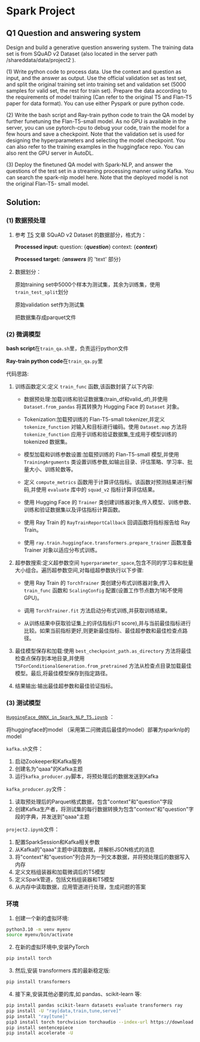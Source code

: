 # Spark Project
## Q1 Question and answering system

Design and build a generative question answering system. The training data set is from SQuAD v2 Dataset (also located in the server path /shareddata/data/project2 ).

(1) Write python code to process data. Use the context and question as input, and the answer as output. Use the official validation set as test set, and split the original training set into training set and validation set (5000 samples for valid set, the rest for train set). Prepare the data according to the requirements of model training (Can refer to the original T5 and Flan-T5 paper for data format). You can use either Pyspark or pure python code.

(2) Write the bash script and Ray-train python code to train the QA model by further funetuning the Flan-T5-small model. As no GPU is available in the server, you can use pytorch-cpu to debug your code, train the model for a few hours and save a checkpoint. Note that the validation set is used for designing the hyperparameters and selecting the model checkpoint. You can also refer to the training examples in the huggingface repo. You can also rent the GPU server in AutoDL.

(3) Deploy the finetuned QA model with Spark-NLP, and answer the questions of the test set in a streaming processing manner using Kafka. You can search the spark-nlp model here. Note that the deployed model is not the original Flan-T5- small model.
## Solution:
### (1) 数据预处理

1. 参考 [T5](https://arxiv.org/pdf/1910.10683) 文章 SQuAD v2 Dataset 的数据部分，格式为：

   **Processed input:** question: {***question***} context: {***context***}

   **Processed target:** *{**answers*** 的 'text' 部分}

2. 数据划分：

   原始training set中5000个样本为测试集，其余为训练集，使用`train_test_split`划分

   原始validation set作为测试集

   把数据集存成parquet文件
   
### (2) 微调模型

**bash script**在`train_qa.sh`里，负责运行python文件

**Ray-train python code**在`train_qa.py`里

代码思路:

1. 训练函数定义:定义 `train_func` 函数,该函数封装了以下内容:

   * 数据预处理:加载训练和验证数据集(train_df和valid_df),并使用 `Dataset.from_pandas` 将其转换为 Hugging Face 的 `Dataset` 对象。

   * Tokenization:加载预训练的 Flan-T5-small tokenizer,并定义 `tokenize_function` 对输入和目标进行编码。使用 `Dataset.map` 方法将 `tokenize_function` 应用于训练和验证数据集,生成用于模型训练的 tokenized 数据集。

   * 模型加载和训练参数设置:加载预训练的 Flan-T5-small 模型,并使用 `TrainingArguments` 类设置训练参数,如输出目录、评估策略、学习率、批量大小、训练轮数等。

   * 定义 `compute_metrics` 函数用于计算评估指标。该函数对预测结果进行解码,并使用 `evaluate` 库中的 `squad_v2` 指标计算评估结果。

   * 使用 Hugging Face 的 `Trainer` 类创建训练器对象,传入模型、训练参数、训练和验证数据集以及评估指标计算函数。

   * 使用 Ray Train 的 `RayTrainReportCallback` 回调函数将指标报告给 Ray Train。 

   * 使用 `ray.train.huggingface.transformers.prepare_trainer` 函数准备 Trainer 对象以适应分布式训练。
2. 超参数搜索:定义超参数空间 `hyperparameter_space`,包含不同的学习率和批量大小组合。遍历超参数空间,对每组超参数执行以下步骤:

   * 使用 Ray Train 的 `TorchTrainer` 类创建分布式训练器对象,传入 `train_func` 函数和 `ScalingConfig` 配置(设置工作节点数为1和不使用 GPU)。

   * 调用 `TorchTrainer.fit` 方法启动分布式训练,并获取训练结果。

   * 从训练结果中获取验证集上的评估指标(F1 score),并与当前最佳指标进行比较。如果当前指标更好,则更新最佳指标、最佳超参数和最佳检查点路径。
3. 最佳模型保存和加载:使用 `best_checkpoint_path.as_directory` 方法将最佳检查点保存到本地目录,并使用 `T5ForConditionalGeneration.from_pretrained` 方法从检查点目录加载最佳模型。最后,将最佳模型保存到指定路径。
4. 结果输出:输出最佳超参数和最佳验证指标。
### (3) 测试模型

[`HuggingFace_ONNX_in_Spark_NLP_T5.ipynb`](https://colab.research.google.com/github/JohnSnowLabs/spark-nlp/blob/master/examples/python/transformers/onnx/HuggingFace_ONNX_in_Spark_NLP_T5.ipynb#scrollTo=AcVmXaYCWVb7) ：

将huggingface的model （采用第二问微调后最佳的model）部署为sparknlp的model

`kafka.sh`文件：

1. 启动Zookeeper和Kafka服务
2. 创建名为"qaaa"的Kafka主题
3. 运行`kafka_producer.py`脚本，将预处理后的数据发送到Kafka

`kafka_producer.py`文件：

1. 读取预处理后的Parquet格式数据，包含"context"和"question"字段
2. 创建Kafka生产者，将测试集的每行数据转换为包含"context"和"question"字段的字典，并发送到"qaaa"主题

`project2.ipynb`文件：

1. 配置SparkSession和Kafka相关参数
2. 从Kafka的"qaaa"主题中读取数据，并解析JSON格式的消息
3. 将"context"和"question"列合并为一列文本数据，并将预处理后的数据写入内存
4. 定义文档组装器和加载微调后的T5模型
5. 定义Spark管道，包括文档组装器和T5模型
6. 从内存中读取数据，应用管道进行处理，生成问题的答案

### 环境
1. 创建一个新的虚拟环境:
```bash
python3.10 -m venv myenv
source myenv/bin/activate
```

2. 在新的虚拟环境中,安装PyTorch

```bash
pip install torch
```

3. 然后,安装 transformers 库的最新稳定版:

```bash
pip install transformers
```

4. 接下来,安装其他必要的库,如 pandas、scikit-learn 等:

```bash
pip install pandas scikit-learn datasets evaluate transformers ray
pip install -U "ray[data,train,tune,serve]"
pip install "ray[tune]"
pip3 install torch torchvision torchaudio --index-url https://download.pytorch.org/whl/cpu
pip install sentencepiece
pip install accelerate -U
```
